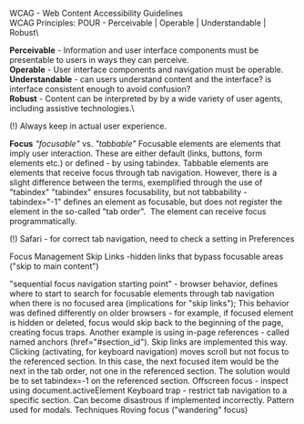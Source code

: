 WCAG - Web Content Accessibility Guidelines\
WCAG Principles: POUR - Perceivable | Operable | Understandable | Robust\

**Perceivable** - Information and user interface components must be presentable to users in ways they can perceive.\
**Operable** - User interface components and navigation must be operable.\
**Understandable** - can users understand content and the interface? is interface consistent enough to avoid confusion?\
**Robust** - Content can be interpreted by by a wide variety of user agents, including assistive technologies.\

(!) Always keep in actual user experience.

**Focus**
*"focusable"* vs. *"tabbable"*
Focusable elements are elements that imply user interaction. These are either default (links, buttons, form elements etc.) or defined - by using tabindex.
Tabbable elements are elements that receive focus through tab navigation.
However, there is a slight difference between the terms, exemplified through the use of "tabindex"
"tabindex" ensures focusability, but not tabbability - tabindex="-1" defines an element as focusable, but does not register the element in the so-called "tab order".  The element can receive focus programmatically.

(!) Safari - for correct tab navigation, need to check a setting in Preferences

Focus Management
Skip Links -hidden links that bypass focusable areas ("skip to main content")

"sequential focus navigation starting point" - browser behavior, defines where to start to search for focusable elements through tab navigation when there is no focused area (implications for "skip links");
This behavior was defined differently on older browsers - for example, if focused element is hidden or deleted, focus would skip back to the beginning of the page, creating focus traps.
Another example is using in-page references - called named anchors (href="#section_id"). Skip links are implemented this way. 
Clicking (activating, for keyboard navigation) moves scroll but not focus to the referenced section. In this case, the next focused item would be the next in the tab order, not one in the referenced section. The solution would be to set tabindex=-1 on the referenced section.
Offscreen focus - inspect using document.activeElement
Keyboard trap - restrict tab navigation to a specific section. Can become disastrous if implemented incorrectly. Pattern used for modals.
Techniques
Roving focus ("wandering" focus) 

